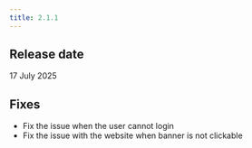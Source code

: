 ```yaml
---
title: 2.1.1
---
```


## Release date

17 July 2025


## Fixes

 * Fix the issue when the user cannot login
 * Fix the issue with the website when banner is not clickable
